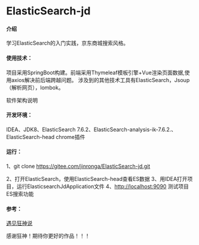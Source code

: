 # ElasticSearch-jd

#### 介绍 
学习ElasticSearch的入门实践，京东商城搜索风格。

#### 使用技术：

项目采用SpringBoot构建。前端采用Thymeleaf模板引擎+Vue渲染页面数据,使用axios解决前后端跨越问题。
涉及到的其他技术工具有ElasticSearch，Jsoup（解析网页），lombok。

软件架构说明


#### 开发环境：

IDEA、JDK8、ElasticSearch 7.6.2、ElasticSearch-analysis-ik-7.6.2.、ElasticSearch-head chrome插件

#### 运行：

1、git clone https://gitee.com/jinronga/ElasticSearch-jd.git

2、打开ElasticSearch，使用ElasticSearch-head查看ES数据
3、用IDEA打开项目，运行ElasticsearchJdApplication文件
4、[http://localhost:9090](http://localhost:9090/) 测试项目ES搜索功能



#### 参考：

[遇见狂神说](https://www.bilibili.com/video/BV17a4y1x7zq)

感谢狂神！期待你更好的作品！！！

